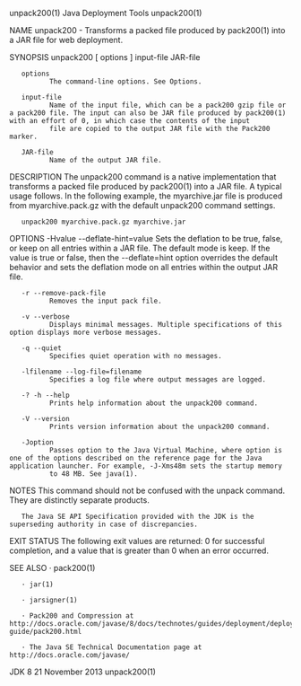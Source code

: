 unpack200(1)                                                                                Java Deployment Tools                                                                                unpack200(1)



NAME
       unpack200 - Transforms a packed file produced by pack200(1) into a JAR file for web deployment.

SYNOPSIS
       unpack200 [ options ] input-file JAR-file


       options
              The command-line options. See Options.

       input-file
              Name of the input file, which can be a pack200 gzip file or a pack200 file. The input can also be JAR file produced by pack200(1) with an effort of 0, in which case the contents of the input
              file are copied to the output JAR file with the Pack200 marker.

       JAR-file
              Name of the output JAR file.

DESCRIPTION
       The unpack200 command is a native implementation that transforms a packed file produced by pack200(1) into a JAR file. A typical usage follows. In the following example, the myarchive.jar file is
       produced from myarchive.pack.gz with the default unpack200 command settings.

       unpack200 myarchive.pack.gz myarchive.jar


OPTIONS
       -Hvalue --deflate-hint=value
              Sets the deflation to be true, false, or keep on all entries within a JAR file. The default mode is keep. If the value is true or false, then the --deflate=hint option overrides the default
              behavior and sets the deflation mode on all entries within the output JAR file.

       -r --remove-pack-file
              Removes the input pack file.

       -v --verbose
              Displays minimal messages. Multiple specifications of this option displays more verbose messages.

       -q --quiet
              Specifies quiet operation with no messages.

       -lfilename --log-file=filename
              Specifies a log file where output messages are logged.

       -? -h --help
              Prints help information about the unpack200 command.

       -V --version
              Prints version information about the unpack200 command.

       -Joption
              Passes option to the Java Virtual Machine, where option is one of the options described on the reference page for the Java application launcher. For example, -J-Xms48m sets the startup memory
              to 48 MB. See java(1).

NOTES
       This command should not be confused with the unpack command. They are distinctly separate products.

       The Java SE API Specification provided with the JDK is the superseding authority in case of discrepancies.

EXIT STATUS
       The following exit values are returned: 0 for successful completion, and a value that is greater than 0 when an error occurred.

SEE ALSO
       · pack200(1)

       · jar(1)

       · jarsigner(1)

       · Pack200 and Compression at http://docs.oracle.com/javase/8/docs/technotes/guides/deployment/deployment-guide/pack200.html

       · The Java SE Technical Documentation page at http://docs.oracle.com/javase/



JDK 8                                                                                          21 November 2013                                                                                  unpack200(1)

